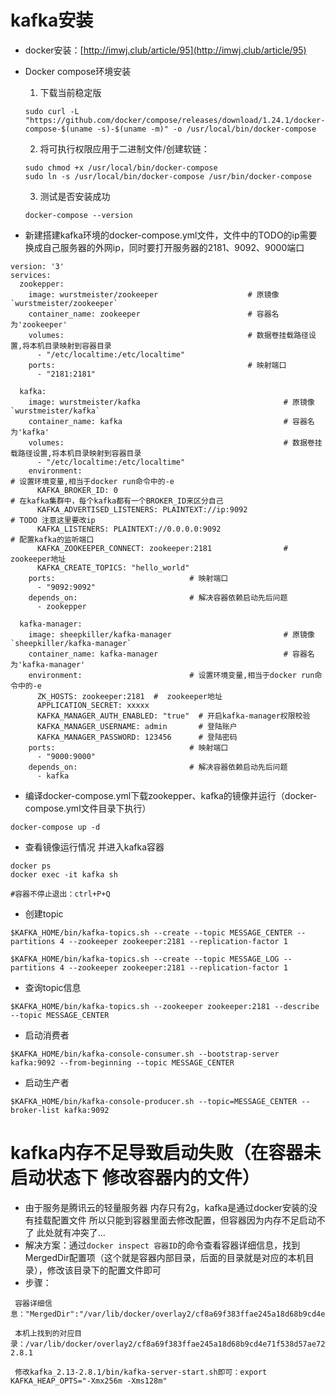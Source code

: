 # kafka安装
* docker安装：[http://imwj.club/article/95](http://imwj.club/article/95)
* Docker compose环境安装
    1. 下载当前稳定版
    ```
    sudo curl -L "https://github.com/docker/compose/releases/download/1.24.1/docker-compose-$(uname -s)-$(uname -m)" -o /usr/local/bin/docker-compose
    ```
    2. 将可执行权限应用于二进制文件/创建软链：
                      
    ```
    sudo chmod +x /usr/local/bin/docker-compose
    sudo ln -s /usr/local/bin/docker-compose /usr/bin/docker-compose
    ```
    3. 测试是否安装成功
       
    ```
    docker-compose --version
    ```
* 新建搭建kafka环境的docker-compose.yml文件，文件中的TODO的ip需要换成自己服务器的外网ip，同时要打开服务器的2181、9092、9000端口
```
version: '3'
services:
  zookepper:
    image: wurstmeister/zookeeper                    # 原镜像`wurstmeister/zookeeper`
    container_name: zookeeper                        # 容器名为'zookeeper'
    volumes:                                         # 数据卷挂载路径设置,将本机目录映射到容器目录
      - "/etc/localtime:/etc/localtime"
    ports:                                           # 映射端口
      - "2181:2181"

  kafka:
    image: wurstmeister/kafka                                # 原镜像`wurstmeister/kafka`
    container_name: kafka                                    # 容器名为'kafka'
    volumes:                                                 # 数据卷挂载路径设置,将本机目录映射到容器目录
      - "/etc/localtime:/etc/localtime"
    environment:                                                       # 设置环境变量,相当于docker run命令中的-e
      KAFKA_BROKER_ID: 0                                               # 在kafka集群中，每个kafka都有一个BROKER_ID来区分自己
      KAFKA_ADVERTISED_LISTENERS: PLAINTEXT://ip:9092                  # TODO 注意这里要改ip
      KAFKA_LISTENERS: PLAINTEXT://0.0.0.0:9092                        # 配置kafka的监听端口
      KAFKA_ZOOKEEPER_CONNECT: zookeeper:2181                # zookeeper地址
      KAFKA_CREATE_TOPICS: "hello_world"
    ports:                              # 映射端口
      - "9092:9092"
    depends_on:                         # 解决容器依赖启动先后问题
      - zookepper

  kafka-manager:
    image: sheepkiller/kafka-manager                         # 原镜像`sheepkiller/kafka-manager`
    container_name: kafka-manager                            # 容器名为'kafka-manager'
    environment:                        # 设置环境变量,相当于docker run命令中的-e
      ZK_HOSTS: zookeeper:2181  #  zookeeper地址
      APPLICATION_SECRET: xxxxx
      KAFKA_MANAGER_AUTH_ENABLED: "true"  # 开启kafka-manager权限校验
      KAFKA_MANAGER_USERNAME: admin       # 登陆账户
      KAFKA_MANAGER_PASSWORD: 123456      # 登陆密码
    ports:                              # 映射端口
      - "9000:9000"
    depends_on:                         # 解决容器依赖启动先后问题
      - kafka
```
* 编译docker-compose.yml下载zookepper、kafka的镜像并运行（docker-compose.yml文件目录下执行）
```
docker-compose up -d
```
* 查看镜像运行情况 并进入kafka容器
```
docker ps 
docker exec -it kafka sh

#容器不停止退出：ctrl+P+Q
```
* 创建topic
```
$KAFKA_HOME/bin/kafka-topics.sh --create --topic MESSAGE_CENTER --partitions 4 --zookeeper zookeeper:2181 --replication-factor 1 

$KAFKA_HOME/bin/kafka-topics.sh --create --topic MESSAGE_LOG --partitions 4 --zookeeper zookeeper:2181 --replication-factor 1 
```
* 查询topic信息
```
$KAFKA_HOME/bin/kafka-topics.sh --zookeeper zookeeper:2181 --describe --topic MESSAGE_CENTER
```
* 启动消费者
```
$KAFKA_HOME/bin/kafka-console-consumer.sh --bootstrap-server kafka:9092 --from-beginning --topic MESSAGE_CENTER
```
* 启动生产者
```
$KAFKA_HOME/bin/kafka-console-producer.sh --topic=MESSAGE_CENTER --broker-list kafka:9092
```

# kafka内存不足导致启动失败（在容器未启动状态下 修改容器内的文件）
* 由于服务是腾讯云的轻量服务器 内存只有2g，kafka是通过docker安装的没有挂载配置文件 所以只能到容器里面去修改配置，但容器因为内存不足启动不了 此处就有冲突了...
* 解决方案：通过`docker inspect 容器ID`的命令查看容器详细信息，找到MergedDir配置项（这个就是容器内部目录，后面的目录就是对应的本机目录），修改该目录下的配置文件即可
* 步骤：
```
 容器详细信息："MergedDir":"/var/lib/docker/overlay2/cf8a69f383ffae245a18d68b9cd4e71f538d57ae727e4d0f18156243d4c4c9b2/merged"
 
 本机上找到的对应目录：/var/lib/docker/overlay2/cf8a69f383ffae245a18d68b9cd4e71f538d57ae727e4d0f18156243d4c4c9b2/diff/opt/kafka_2.13-2.8.1
 
 修改kafka_2.13-2.8.1/bin/kafka-server-start.sh即可：export KAFKA_HEAP_OPTS="-Xmx256m -Xms128m"
```

